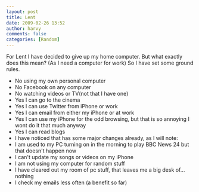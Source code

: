 ```yaml
---
layout: post
title: Lent
date: 2009-02-26 13:52
author: harvy
comments: false
categories: [Random]
---
```

For Lent I have decided to give up my home computer. But what exactly does this mean? (As I need a computer for work)
So I have set some ground rules.
* No using my own personal computer
* No Facebook on any computer
* No watching videos or TV(not that I have one)
* Yes I can go to the cinema
* Yes I can use Twitter from iPhone or work
* Yes I can email from either my iPhone or at work
* Yes I can use my iPhone for the odd browsing, but that is so annoying I wont do it that much anyway
* Yes I can read blogs
* I have noticed that has some major changes already, as I will note:
* I am used to my PC turning on in the morning to play BBC News 24 but that doesn't happen now 
* I can't update my songs or videos on my iPhone 
* I am not using my computer for random stuff
* I have cleared out my room of pc stuff, that leaves me a big desk of... nothing
* I check my emails less often (a benefit so far)